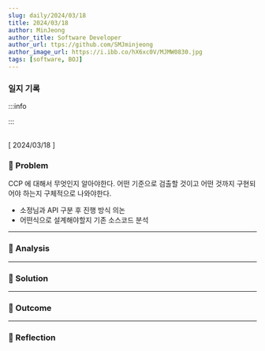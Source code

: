 ```yaml
---
slug: daily/2024/03/18
title: 2024/03/18 
author: MinJeong
author_title: Software Developer
author_url: ttps://github.com/SMJminjeong
author_image_url: https://i.ibb.co/hX6xc0V/MJMW0830.jpg
tags: [software, BOJ]
---
```


### 일지 기록

:::info

:::

<br/>
[ 2024/03/18 ]

### 🧐 Problem

CCP 에 대해서 무엇인지 알아야한다. 어떤 기준으로 검출할 것이고 어떤 것까지 구현되어야 하는지 구체적으로 나와야한다.
- 소정님과 API 구분 후 진행 방식 의논
- 어떤식으로 설계해야할지 기존 소스코드 분석
---

### 👀 Analysis



---

### 🌈 Solution

---

### 🎯 Outcome


---

### 👼 Reflection
